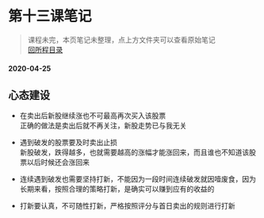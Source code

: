 # 第十三课笔记

> 课程未完，本页笔记未整理，点上方文件夹可以查看原始笔记<br/>[回所程目录](/ichangtou/stock/hk_stock_newlucky/README.md)

#### 2020-04-25

## 心态建设

+ 在卖出后新股继续涨也不可最高再次买入该股票<br/>正确的做法是卖出后就不再关注，新股走势已与我无关

+ 遇到破发的股票要及时卖出止损<br/>新股破发，跌得越多，也就需要越高的涨幅才能涨回来，而且谁也不知道该股票以后时候还会涨回来

+ 连续遇到破发也需要坚持打新，不能因为一段时间连续破发就因噎废食，因为长期来看，按照合理的策略打新，是确实可以赚到应有的收益的

+ 打新要认真，不可随性打新，严格按照评分与首日卖出的规则进行打新
